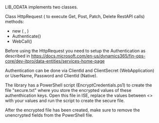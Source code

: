 LIB_ODATA implements two classes. 

Class HttpRequest ( to execute Get, Post, Patch, Delete RestAPI calls)
methods:
  * new ( <tenant>, <environment URL>)
  * Authenticate() 
  * WebCall()
  
Before using the HttpRequest you need to setup the Authentication as described in https://docs.microsoft.com/en-us/dynamics365/fin-ops-core/dev-itpro/data-entities/services-home-page
  
Authentication can be done via ClientId and ClientSecret (WebApplication) or UserName, Password and ClientId (Native).

The library has a PowerShell script (EncryptCredentials.ps1) to create the file "secure.txt" where you store the encrypted values of these authenthication keys. 
Open this file in ISE, replace the values between <> with your values and run the script to create the secure file. 

 After the encrypted file has been created, make sure to remove the unencrypted fields from the PowerShell file.
